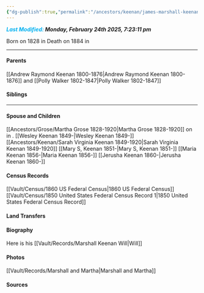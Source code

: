 ```yaml
---
{"dg-publish":true,"permalink":"/ancestors/keenan/james-marshall-keenan-1828-1884/"}
---
```


***<font color="#00b0f0">Last Modified:</font> Monday, February 24th 2025, 7:23:11 pm***

Born on  1828 in <!-- link to place -->
Death on 1884 in <!-- link to place -->

---
#### Parents

[[Andrew Raymond Keenan 1800-1876\|Andrew Raymond Keenan 1800-1876]] and [[Polly Walker 1802-1847\|Polly Walker 1802-1847]]
#### Siblings
<!-- Link to sibling -->

---
#### Spouse and Children
[[Ancestors/Grose/Martha Grose 1828-1920\|Martha Grose 1828-1920]] on <!-- link to date --> in <!-- link to place -->.
[[Wesley Keenan 1849-\|Wesley Keenan 1849-]]
[[Ancestors/Keenan/Sarah Virginia Keenan 1849-1920\|Sarah Virginia Keenan 1849-1920]]
[[Mary S, Keenan 1851-\|Mary S, Keenan 1851-]]
[[Maria Keenan 1856-\|Maria Keenan 1856-]]
[[Jerusha Keenan 1860-\|Jerusha Keenan 1860-]]
#### Census Records
[[Vault/Census/1860 US Federal Census\|1860 US Federal Census]]
[[Vault/Census/1850 United States Federal Census Record 1\|1850 United States Federal Census Record]]
#### Land Transfers

#### Biography
Here is his [[Vault/Records/Marshall Keenan Will\|Will]]
#### Photos
[[Vault/Records/Marshall and Martha\|Marshall and Martha]]
#### Sources

